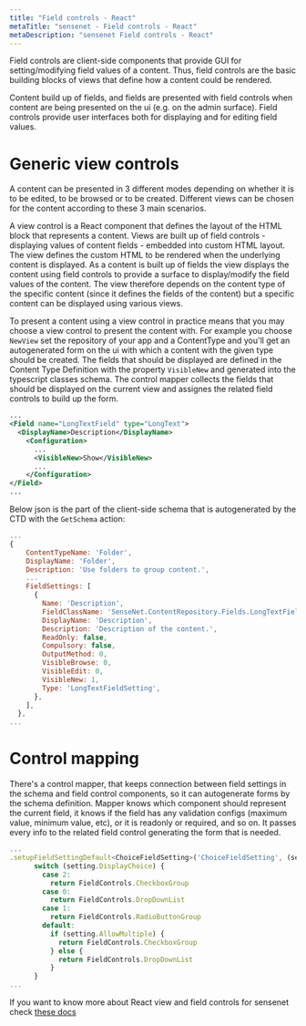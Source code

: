 ```yaml
---
title: "Field controls - React"
metaTitle: "sensenet - Field controls - React"
metaDescription: "sensenet Field controls - React"
---
```


Field controls are client-side components that provide GUI for setting/modifying field values of a content. Thus, field controls are the basic building blocks of views that define how a content could be rendered.

Content build up of fields, and fields are presented with field controls when content are being presented on the ui (e.g. on the admin surface). Field controls provide user interfaces both for displaying and for editing field values.

# Generic view controls

A content can be presented in 3 different modes depending on whether it is to be edited, to be browsed or to be created. Different views can be chosen for the content according to these 3 main scenarios.

A view control is a React component that defines the layout of the HTML block that represents a content. Views are built up of field controls - displaying values of content fields - embedded into custom HTML layout. The view defines the custom HTML to be rendered when the underlying content is displayed. As a content is built up of fields the view displays the content using field controls to provide a surface to display/modify the field values of the content. The view therefore depends on the content type of the specific content (since it defines the fields of the content) but a specific content can be displayed using various views.

To present a content using a view control in practice means that you may choose a view control to present the content with. For example you choose `NewView` set the repository of your app and a ContentType and you'll get an autogenerated form on the ui with which a content with the given type should be created. The fields that should be displayed are defined in the Content Type Definition with the property `VisibleNew` and generated into the typescript classes schema. The control mapper collects the fields that should be displayed on the current view and assignes the related field controls to build up the form.

```xml
...
<Field name="LongTextField" type="LongText">
  <DisplayName>Description</DisplayName>
    <Configuration>
      ...
      <VisibleNew>Show</VisibleNew>
      ...
    </Configuration>
</Field>
...
```

Below json is the part of the client-side schema that is autogenerated by the CTD with the `GetSchema` action:

```js
...
{
    ContentTypeName: 'Folder',
    DisplayName: 'Folder',
    Description: 'Use folders to group content.',
    ...
    FieldSettings: [
      {
        Name: 'Description',
        FieldClassName: 'SenseNet.ContentRepository.Fields.LongTextField',
        DisplayName: 'Description',
        Description: 'Description of the content.',
        ReadOnly: false,
        Compulsory: false,
        OutputMethod: 0,
        VisibleBrowse: 0,
        VisibleEdit: 0,
        VisibleNew: 1,
        Type: 'LongTextFieldSetting',
      },
    ],
  },
...
```

# Control mapping

There's a control mapper, that keeps connection between field settings in the schema and field control components, so it can autogenerate forms by the schema definition. Mapper knows which component should represent the current field, it knows if the field has any validation configs (maximum value, minimum value, etc), or it is readonly or required, and so on. It passes every info to the related field control generating the form that is needed.

```js
...
.setupFieldSettingDefault<ChoiceFieldSetting>('ChoiceFieldSetting', (setting) => {
      switch (setting.DisplayChoice) {
        case 2:
          return FieldControls.CheckboxGroup
        case 0:
          return FieldControls.DropDownList
        case 1:
          return FieldControls.RadioButtonGroup
        default:
          if (setting.AllowMultiple) {
            return FieldControls.CheckboxGroup
          } else {
            return FieldControls.DropDownList
          }
      }
...
```

<note severity="info">If you want to know more about React view and field controls for sensenet check <a target="_blank" href="https://sn-react-component-docs.netlify.app/">these docs</a></note>
